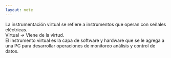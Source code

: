 ```yaml
---
layout: note
---
```


La instrumentación virtual se refiere a instrumentos que operan con señales eléctricas.  
Virtual → Viene de la virtud.  
El instrumento virtual es la capa de software y hardware que se le agrega a una PC para desarrollar operaciones de monitoreo análisis y control de datos.
